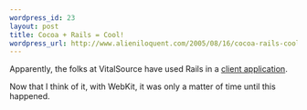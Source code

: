 ```yaml
--- 
wordpress_id: 23
layout: post
title: Cocoa + Rails = Cool!
wordpress_url: http://www.alieniloquent.com/2005/08/16/cocoa-rails-cool/
---
```

Apparently, the folks at VitalSource have used Rails in a <a href="http://blogs.pragprog.com/cgi-bin/pragdave.cgi/Random/VitalSource.html">client application</a>.

Now that I think of it, with WebKit, it was only a matter of time until this happened.
